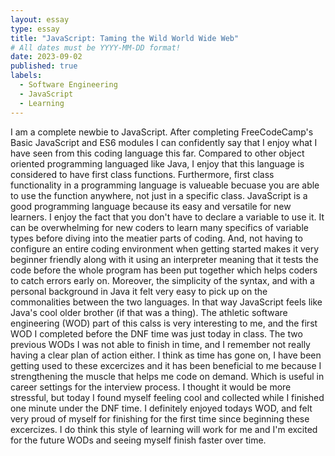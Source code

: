 ```yaml
---
layout: essay
type: essay
title: "JavaScript: Taming the Wild World Wide Web"
# All dates must be YYYY-MM-DD format!
date: 2023-09-02
published: true
labels:
  - Software Engineering
  - JavaScript
  - Learning
---
```


I am a complete newbie to JavaScript. After completing FreeCodeCamp's Basic JavaScript and ES6 modules I can confidently say that I enjoy what I have seen from this coding language this far. Compared to other object oriented programming languaged like Java, I enjoy that this language is considered to have first class functions. Furthermore, first class functionality in a programming language is valueable becuase you are able to use the function anywhere, not just in a specific class. JavaScript is a good programming language because its easy and versatile for new learners. I enjoy the fact that you don't have to declare a variable to use it. It can be overwhelming for new coders to learn many specifics of variable types before diving into the meatier parts of coding. And, not having to configure an entire coding environment when getting started makes it very beginner friendly along with it using an interpreter meaning that it tests the code before the whole program has been put together which helps coders to catch errors early on. Moreover, the simplicity of the syntax, and with a personal background in Java it felt very easy to pick up on the commonalities between the two languages. In that way JavaScript feels like Java's cool older brother (if that was a thing). 
The athletic software engineering (WOD) part of this calss is very interesting to me, and the first WOD I completed before the DNF time was just today in class. The two previous WODs I was not able to finish in time, and I remember not really having a clear plan of action either. I think as time has gone on, I have been getting used to these excercizes and it has been beneficial to me because I strengthening the muscle that helps me code on demand. Which is useful in career settings for the interview process. I thought it would be more stressful, but today I found myself feeling cool and collected while I finished one minute under the DNF time. I definitely enjoyed todays WOD, and felt very proud of myself for finishing for the first time since beginning these excercizes. I do think this style of learning will work for me and I'm excited for the future WODs and seeing myself finish faster over time.
